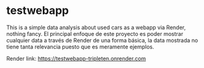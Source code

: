 # testwebapp
This is a simple data analysis about used cars as a webapp via Render, nothing fancy.
El principal enfoque de este proyecto es poder mostrar cualquier data a través de Render de una forma básica, la data mostrada no tiene tanta relevancia puesto que es meramente ejemplos.

Render link:
https://testwebapp-tripleten.onrender.com